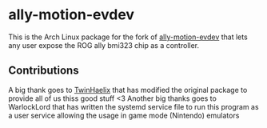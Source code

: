 # ally-motion-evdev
This is the Arch Linux package for the fork of [ally-motion-evdev](https://github.com/NeroReflex/ally-motion-evdev) that lets any user expose the ROG ally bmi323 chip as a controller.

## Contributions
A big thank goes to [TwinHaelix](https://github.com/KWottrich) that has modified the original package to provide all of us thiss good stuff <3
Another big thanks goes to WarlockLord that has written the systemd service file to run this program as a user service allowing the usage in game mode (Nintendo) emulators